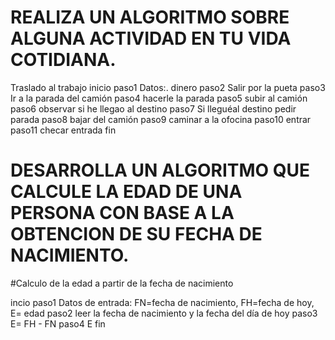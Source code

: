 # REALIZA UN ALGORITMO SOBRE ALGUNA ACTIVIDAD EN TU VIDA COTIDIANA.

Traslado al trabajo
inicio
paso1 Datos:. dinero
paso2 Salir por la pueta
paso3 Ir a la parada del camión
paso4 hacerle la parada
paso5 subir al camión
paso6 observar si he llegao al destino
paso7 Si lleguéal destino pedir parada
paso8 bajar del camión
paso9 caminar a la ofocina
paso10 entrar
paso11 checar entrada
fin





# DESARROLLA UN ALGORITMO QUE CALCULE LA EDAD DE UNA PERSONA CON BASE A LA OBTENCION DE SU FECHA DE NACIMIENTO.

#Calculo de la edad a partir de la fecha de nacimiento

incio 
paso1 Datos de entrada: FN=fecha de nacimiento, FH=fecha de hoy, E= edad
paso2 leer la fecha de nacimiento y la fecha del día de hoy
paso3 E= FH - FN
paso4 E
fin
